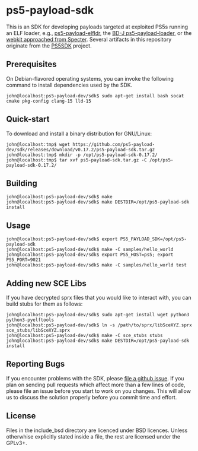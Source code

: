 # ps5-payload-sdk
This is an SDK for developing payloads targeted at exploited PS5s running an ELF
loader, e.g., [ps5-payload-elfldr][elfldr], the [BD-J ps5-payload-loader][bdj],
or the [webkit approached from Specter][webkit]. Several artifacts in this
repository originate from the [PS5SDK][PS5SDK] project.

## Prerequisites
On Debian-flavored operating systems, you can invoke the following command to
install dependencies used by the SDK.
```console
john@localhost:ps5-payload-dev/sdk$ sudo apt-get install bash socat cmake pkg-config clang-15 lld-15
```

## Quick-start
To download and install a binary distribution for GNU/Linux:
```console
john@localhost:tmp$ wget https://github.com/ps5-payload-dev/sdk/releases/download/v0.17.2/ps5-payload-sdk.tar.gz
john@localhost:tmp$ mkdir -p /opt/ps5-payload-sdk-0.17.2/
john@localhost:tmp$ tar xvf ps5-payload-sdk.tar.gz -C /opt/ps5-payload-sdk-0.17.2/
```

## Building
```console
john@localhost:ps5-payload-dev/sdk$ make
john@localhost:ps5-payload-dev/sdk$ make DESTDIR=/opt/ps5-payload-sdk install
```

## Usage
```console
john@localhost:ps5-payload-dev/sdk$ export PS5_PAYLOAD_SDK=/opt/ps5-payload-sdk
john@localhost:ps5-payload-dev/sdk$ make -C samples/hello_world
john@localhost:ps5-payload-dev/sdk$ export PS5_HOST=ps5; export PS5_PORT=9021
john@localhost:ps5-payload-dev/sdk$ make -C samples/hello_world test
```

## Adding new SCE Libs
If you have decrypted sprx files that you would like to interact with, you can
build stubs for them as follows:
```console
john@localhost:ps5-payload-dev/sdk$ sudo apt-get install wget python3 python3-pyelftools
john@localhost:ps5-payload-dev/sdk$ ln -s /path/to/sprx/libSceXYZ.sprx sce_stubs/libSceXYZ.sprx
john@localhost:ps5-payload-dev/sdk$ make -C sce_stubs stubs
john@localhost:ps5-payload-dev/sdk$ make DESTDIR=/opt/ps5-payload-sdk install
```

## Reporting Bugs
If you encounter problems with the SDK, please [file a github issue][issues].
If you plan on sending pull requests which affect more than a few lines of code,
please file an issue before you start to work on you changes. This will allow us
to discuss the solution properly before you commit time and effort.

## License
Files in the include_bsd directory are licenced under BSD licences.
Unless otherwhise explicitly stated inside a file, the rest are licensed under
the GPLv3+.

[bdj]: https://github.com/john-tornblom/bdj-sdk/tree/master/samples/ps5-payload-loader
[issues]: https://github.com/ps5-payload-dev/sdk/issues/new
[elfldr]: https://github.com/ps5-payload-dev/elfldr
[PS5SDK]: https://github.com/PS5Dev/PS5SDK
[webkit]: https://github.com/Cryptogenic/PS5-IPV6-Kernel-Exploit

